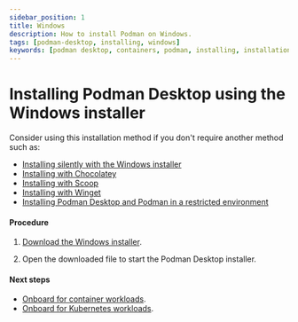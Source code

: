 ```yaml
---
sidebar_position: 1
title: Windows
description: How to install Podman on Windows.
tags: [podman-desktop, installing, windows]
keywords: [podman desktop, containers, podman, installing, installation, windows]
---
```


# Installing Podman Desktop using the Windows installer

Consider using this installation method if you don't require another method such as:

- [Installing silently with the Windows installer](/docs/installation/windows-install/installing-podman-desktop-silently-with-the-windows-installer)
- [Installing with Chocolatey](/docs/installation/windows-install/installing-podman-desktop-with-chocolatey)
- [Installing with Scoop](/docs/installation/windows-install/installing-podman-desktop-with-scoop)
- [Installing with Winget](/docs/installation/windows-install/installing-podman-desktop-with-winget)
- [Installing Podman Desktop and Podman in a restricted environment](/docs/installation/windows-install/installing-podman-desktop-and-podman-in-a-restricted-environment)

#### Procedure

1. [Download the Windows installer](/downloads/windows).

2. Open the downloaded file to start the Podman Desktop installer.

#### Next steps

- [Onboard for container workloads](/docs/onboarding/containers).
- [Onboard for Kubernetes workloads](/docs/onboarding-for-kubernetes).
